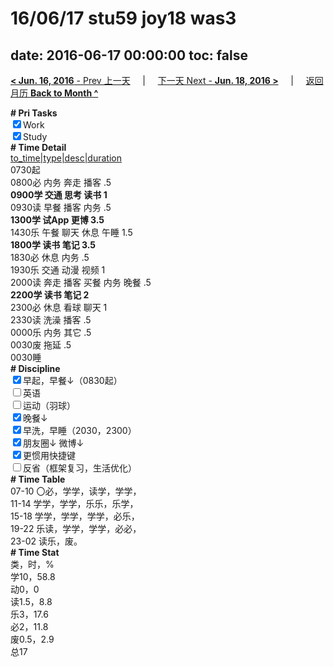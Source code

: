 # 16/06/17 stu59 joy18 was3

date: 2016-06-17 00:00:00
toc: false
---
[**< Jun. 16, 2016** - Prev 上一天](/lifelogs/2016/06/d16.md) &nbsp; &nbsp; | &nbsp; &nbsp; [下一天 Next - **Jun. 18, 2016 >**](/lifelogs/2016/06/d18.md) &nbsp; &nbsp; |  &nbsp; &nbsp; [返回月历 **Back to Month ^**](/lifelogs/2016/06/index.md)
<br/><div><b># Pri Tasks</b></div><div><input checked="true" type="checkbox"/>Work</div><div><input checked="true" type="checkbox"/>Study</div><div><b># Time Detail</b></div><div><u>to_time|type|desc|duration</u></div><div>0730起</div><div>0800必 内务 奔走 播客 .5</div><div><b>0900学 交通 思考 读书 1</b></div><div>0930读 早餐 播客 内务 .5</div><div><b>1300学 试App 更博 3.5</b></div><div>1430乐 午餐 聊天 休息 午睡 1.5</div><div><b>1800学 读书 笔记 3.5</b></div><div>1830必 休息 内务 .5</div><div>1930乐 交通 动漫 视频 1</div><div>2000读 奔走 播客 买餐 内务 晚餐 .5</div><div><b>2200学 读书 笔记 2</b></div><div>2300必 休息 看球 聊天 1</div><div>2330读 洗澡 播客 .5</div><div>0000乐 内务 其它 .5</div><div>0030废 拖延 .5</div><div>0030睡</div><div><b># Discipline</b></div><div><input checked="true" type="checkbox"/>早起，早餐↓（0830起）</div><div><input type="checkbox"/>英语</div><div><input type="checkbox"/>运动（羽球）</div><div><input checked="true" type="checkbox"/>晚餐↓</div><div><input checked="true" type="checkbox"/>早洗，早睡（2030，2300）</div><div><b><input checked="true" type="checkbox"/></b>朋友圈↓ 微博↓</div><div><input checked="true" type="checkbox"/>更惯用快捷键</div><div><input type="checkbox"/>反省（框架复习，生活优化）</div><div><b># Time Table</b></div><div>07-10 〇必，学学，读学，学学，</div><div>11-14 学学，学学，乐乐，乐学，</div><div>15-18 学学，学学，学学，必乐，</div><div>19-22 乐读，学学，学学，必必，</div><div>23-02 读乐，废。</div><div><b># Time Stat</b></div><div>类，时，%</div><div>学10，58.8</div><div>动0，0</div><div>读1.5，8.8</div><div>乐3，17.6</div><div>必2，11.8</div><div>废0.5，2.9</div><div>总17</div>
